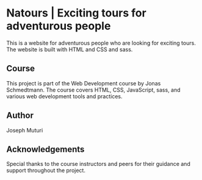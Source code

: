 # Natours | Exciting tours for adventurous people

This is a website for adventurous people who are looking for exciting tours. The website is built with HTML and CSS and sass.

## Course

This project is part of the Web Development course by Jonas Schmedtmann. The course covers HTML, CSS, JavaScript, sass, and various web development tools and practices.

## Author

Joseph Muturi

## Acknowledgements

Special thanks to the course instructors and peers for their guidance and support throughout the project.

